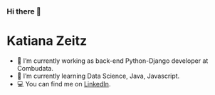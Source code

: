 ### Hi there 👋

# Katiana Zeitz

- 🔭 I’m currently working as back-end Python-Django developer at Combudata. 
- 🌱 I’m currently learning Data Science, Java, Javascript.
- 💻 You can find me on <a href="https://www.linkedin.com/in/katianazeitz/?locale=en_US" >LinkedIn</a>.
